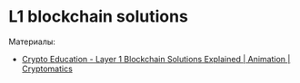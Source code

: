 # L1 blockchain solutions

Материалы:

* [Crypto Education - Layer 1 Blockchain Solutions Explained | Animation | Cryptomatics](https://www.youtube.com/watch?v=p7I4iDiMwCc)
